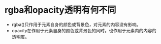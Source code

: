 # rgba和opacity透明有何不同

<ans>

- rgba()只作用于元素自身的颜色或背景色，对元素的内容没有影响。
- opacity在作用于元素自身的颜色或背景色的同时，也作用于元素内的内容的透明度。

</ans>